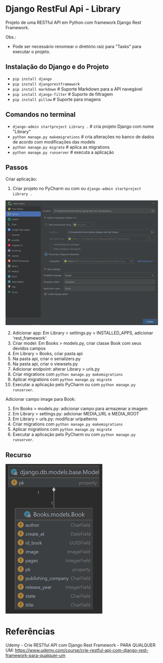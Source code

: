 # Django RestFul Api - Library 
Projeto de uma RESTful API em Python com framework Django Rest Framework.

Obs.:
- Pode ser necessário renomear o diretório raiz para "Tasks" para executar o projeto.

## Instalação do Django e do Projeto

- `pip install django`
- `pip install djangorestframework`
- `pip install markdown`       # Suporte Markdown para a API navegável
- `pip install django-filter`  # Suporte de filtragem
- `pip install pillow`         # Suporte para imagens


## Comandos no terminal
- `django-admin startproject Library .` # cria projeto Django com nome "Library"
- `python manage.py makemigrations` # cria alterações no banco de dados de acordo com modificações das models
- `python manage.py migrate` # aplica as migrations
- `python manage.py runserver` # executa a aplicação


## Passos
Criar aplicação:
1. Criar projeto no PyCharm ou com ou `django-admin startproject Library .`

![PyCharm-Django-Starter](PyCharm-Django-Starter.PNG)

2. Adicionar app: Em Library > settings.py > INSTALLED_APPS, adicionar 'rest_framework'
3. Criar model: Em Books > models.py, criar classe Book com seus devidos campos 
4. Em Library > Books, criar pasta api
5. Na pasta api, criar o serializers.py
6. Na pasta api, criar o viewsets.py
7. Adicionar endpoint: alterar Library > urls.py
8. Criar migrations com `python manage.py makemigrations`
9. Aplicar migrations com `python manage.py migrate` 
10. Executar a aplicação pelo PyCharm ou com `python manage.py runserver`.

Adicionar campo image para Book:
1. Em Books > models.py: adicionar campo para armazenar a imagem
2. Em Library > settings.py: adicionar MEDIA_URL e MEDIA_ROOT
3. Em Library > urls.py: modificar urlpatterns
4. Criar migrations com `python manage.py makemigrations`
5. Aplicar migrations com `python manage.py migrate` 
6. Executar a aplicação pelo PyCharm ou com `python manage.py runserver`.

## Recurso
![UML-Classe-Book](UML-Classe-Book.png)

# Referências
Udemy - Crie RESTful API com Django Rest Framework - PARA QUALQUER UM: 
https://www.udemy.com/course/crie-restful-api-com-django-rest-framework-para-qualquer-um